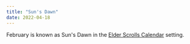 ```yaml
---
title: "Sun's Dawn"
date: 2022-04-18
---
```


February is known as Sun's Dawn in the
[Elder Scrolls Calendar](/seeds/calendar/) setting.
